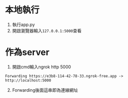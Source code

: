 # 本地執行
1. 執行app.py
2. 開啟瀏覽器輸入`127.0.0.1:5000`查看

# 作為server
1. 開啟cmd輸入ngrok http 5000
```
Forwarding https://e3b8-114-42-78-33.ngrok-free.app -> http://localhost:5000
```
2. Forwarding後面這串即為連線網址
